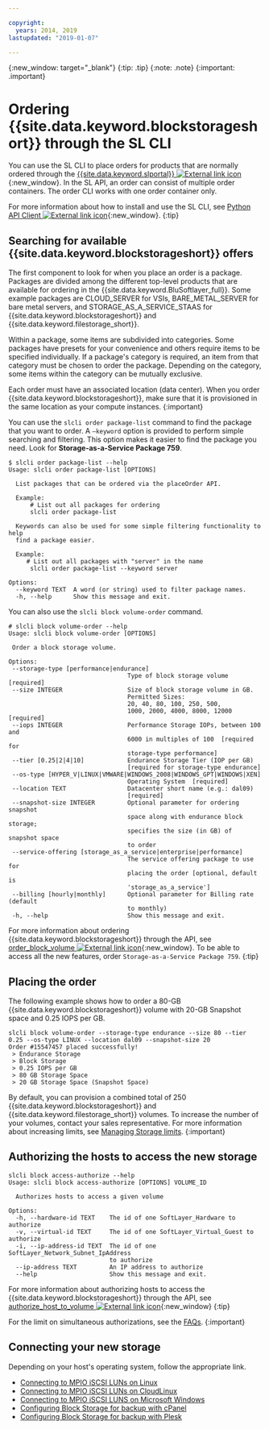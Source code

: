 ```yaml
---

copyright:
  years: 2014, 2019
lastupdated: "2019-01-07"

---
```

{:new_window: target="_blank"}
{:tip: .tip}
{:note: .note}
{:important: .important}

# Ordering {{site.data.keyword.blockstorageshort}} through the SL CLI

You can use the SL CLI to place orders for products that are normally ordered through the [{{site.data.keyword.slportal}} ![External link icon](../../icons/launch-glyph.svg "External link icon")](https://control.softlayer.com/){:new_window}. In the SL API, an order can consist of multiple order containers. The order CLI works with one order container only.

For more information about how to install and use the SL CLI, see [Python API Client ![External link icon](../../icons/launch-glyph.svg "External link icon")](https://softlayer-python.readthedocs.io/en/latest/cli.html){:new_window}.
{:tip}

## Searching for available {{site.data.keyword.blockstorageshort}} offers

The first component to look for when you place an order is a package. Packages are divided among the different top-level products that are available for ordering in the {{site.data.keyword.BluSoftlayer_full}}. Some example packages are CLOUD_SERVER for VSIs, BARE_METAL_SERVER for bare metal servers, and STORAGE_AS_A_SERVICE_STAAS for {{site.data.keyword.blockstorageshort}} and {{site.data.keyword.filestorage_short}}.

Within a package, some items are subdivided into categories. Some packages have presets for your convenience and others require items to be specified individually. If a package's category is required, an item from that category must be chosen to order the package. Depending on the category, some items within the category can be mutually exclusive.

Each order must have an associated location (data center). When you order {{site.data.keyword.blockstorageshort}}, make sure that it is provisioned in the same location as your compute instances.
{:important}

You can use the `slcli order package-list` command to find the package that you want to order. A `–keyword` option is provided to perform simple searching and filtering. This option makes it easier to find the package you need. Look for **Storage-as-a-Service Package 759**.

```
$ slcli order package-list --help
Usage: slcli order package-list [OPTIONS]

  List packages that can be ordered via the placeOrder API.

  Example:
      # List out all packages for ordering
      slcli order package-list

  Keywords can also be used for some simple filtering functionality to help
  find a package easier.

  Example:
     # List out all packages with "server" in the name
      slcli order package-list --keyword server

Options:
  --keyword TEXT  A word (or string) used to filter package names.
  -h, --help      Show this message and exit.
```

You can also use the `slcli block volume-order` command.

```
# slcli block volume-order --help
Usage: slcli block volume-order [OPTIONS]

 Order a block storage volume.

Options:
 --storage-type [performance|endurance]
                                 Type of block storage volume  [required]
 --size INTEGER                  Size of block storage volume in GB.
                                 Permitted Sizes:
                                 20, 40, 80, 100, 250, 500,
                                 1000, 2000, 4000, 8000, 12000  [required]
 --iops INTEGER                  Performance Storage IOPs, between 100 and
                                 6000 in multiples of 100  [required for
                                 storage-type performance]
 --tier [0.25|2|4|10]            Endurance Storage Tier (IOP per GB)
                                 [required for storage-type endurance]
 --os-type [HYPER_V|LINUX|VMWARE|WINDOWS_2008|WINDOWS_GPT|WINDOWS|XEN]
                                 Operating System  [required]
 --location TEXT                 Datacenter short name (e.g.: dal09)
                                 [required]
 --snapshot-size INTEGER         Optional parameter for ordering snapshot
                                 space along with endurance block storage;
                                 specifies the size (in GB) of snapshot space
                                 to order
 --service-offering [storage_as_a_service|enterprise|performance]
                                 The service offering package to use for
                                 placing the order [optional, default is
                                 'storage_as_a_service']
 --billing [hourly|monthly]      Optional parameter for Billing rate (default
                                 to monthly)
 -h, --help                      Show this message and exit.
```

For more information about ordering {{site.data.keyword.blockstorageshort}} through the API, see [order_block_volume ![External link icon](../../icons/launch-glyph.svg "External link icon")](https://softlayer-python.readthedocs.io/en/latest/api/managers/block.html#SoftLayer.managers.block.BlockStorageManager.order_block_volume){:new_window}.
To be able to access all the new features, order `Storage-as-a-Service Package 759`.
{:tip}


## Placing the order

The following example shows how to order a 80-GB {{site.data.keyword.blockstorageshort}} volume with 20-GB Snapshot space and 0.25 IOPS per GB.

```
slcli block volume-order --storage-type endurance --size 80 --tier 0.25 --os-type LINUX --location dal09 --snapshot-size 20
Order #15547457 placed successfully!
 > Endurance Storage
 > Block Storage
 > 0.25 IOPS per GB
 > 80 GB Storage Space
 > 20 GB Storage Space (Snapshot Space)
```

By default, you can provision a combined total of 250 {{site.data.keyword.blockstorageshort}} and {{site.data.keyword.filestorage_short}} volumes. To increase the number of your volumes, contact your sales representative. For more information about increasing limits, see [Managing Storage limits](managing-storage-limits.html).
{:important}

## Authorizing the hosts to access the new storage

```
slcli block access-authorize --help
Usage: slcli block access-authorize [OPTIONS] VOLUME_ID

  Authorizes hosts to access a given volume

Options:
  -h, --hardware-id TEXT    The id of one SoftLayer_Hardware to authorize
  -v, --virtual-id TEXT     The id of one SoftLayer_Virtual_Guest to authorize
  -i, --ip-address-id TEXT  The id of one SoftLayer_Network_Subnet_IpAddress
                            to authorize
  --ip-address TEXT         An IP address to authorize
  --help                    Show this message and exit.
```

For more information about authorizing hosts to access the {{site.data.keyword.blockstorageshort}} through the API, see [authorize_host_to_volume ![External link icon](../../icons/launch-glyph.svg "External link icon")](https://softlayer-python.readthedocs.io/en/latest/api/managers/block.html#SoftLayer.managers.block.BlockStorageManager.authorize_host_to_volume){:new_window}
{:tip}

For the limit on simultaneous authorizations, see the [FAQs](faqs.html).
{:important}

## Connecting your new storage

Depending on your host's operating system, follow the appropriate link.
- [Connecting to MPIO iSCSI LUNs on Linux](accessing_block_storage_linux.html)
- [Connecting to MPIO iSCSI LUNs on CloudLinux](configure-iscsi-cloudlinux.html)
- [Connecting to MPIO iSCSI LUNS on Microsoft Windows](accessing-block-storage-windows.html)
- [Configuring Block Storage for backup with cPanel](configure-backup-cpanel.html)
- [Configuring Block Storage for backup with Plesk](configure-backup-plesk.html)
